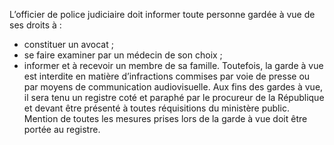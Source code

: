 L’officier de police judiciaire doit informer toute personne gardée à vue de ses droits à :
- constituer un avocat ;
- se faire examiner par un médecin de son choix ;
- informer et à recevoir un membre de sa famille.
Toutefois, la garde à vue est interdite en matière d’infractions commises par voie de presse ou par moyens de communication audiovisuelle.
Aux fins des gardes à vue, il sera tenu un registre coté et paraphé par le procureur de la République et devant être présenté à toutes réquisitions du ministère public.
Mention de toutes les mesures prises lors de la garde à vue doit être portée au registre.
